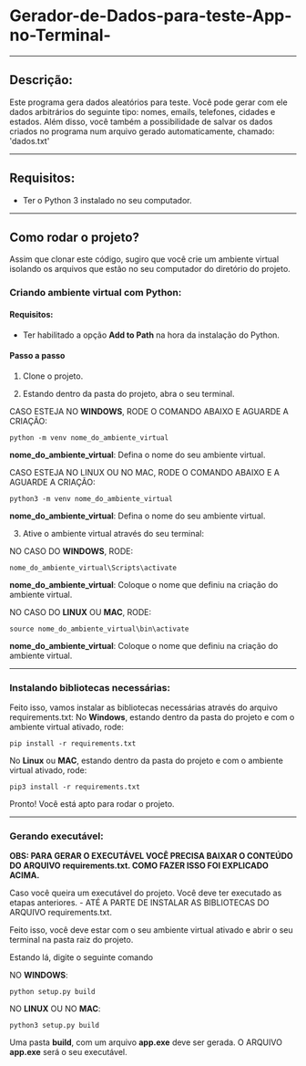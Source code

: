 # Gerador-de-Dados-para-teste-App-no-Terminal-

***

## Descrição:

Este programa gera dados aleatórios para teste. Você pode gerar com ele dados arbitrários do seguinte tipo: nomes, emails, telefones, cidades e estados. Além disso, você também a possibilidade de salvar os dados criados no programa num arquivo gerado automaticamente, chamado: 'dados.txt'

***

## Requisitos:

* Ter o Python 3 instalado no seu computador. 

***


## Como rodar o projeto?

Assim que clonar este código, sugiro que você crie um ambiente virtual isolando os arquivos que estão no seu computador do diretório do projeto.

### Criando ambiente virtual com Python:

#### Requisitos:

* Ter habilitado a opção **Add to Path** na hora da instalação do Python.

#### Passo a passo

1. Clone o projeto.

2. Estando dentro da pasta do projeto, abra o seu terminal.

CASO ESTEJA NO **WINDOWS**, RODE O COMANDO ABAIXO E AGUARDE A CRIAÇÃO:

```
python -m venv nome_do_ambiente_virtual
```

**nome_do_ambiente_virtual**: Defina o nome do seu ambiente virtual.

CASO ESTEJA NO LINUX OU NO MAC, RODE O COMANDO ABAIXO E A AGUARDE A CRIAÇÃO:

```
python3 -m venv nome_do_ambiente_virtual
```
**nome_do_ambiente_virtual**: Defina o nome do seu ambiente virtual.

3. Ative o ambiente virtual através do seu terminal:

NO CASO DO **WINDOWS**, RODE:
```
nome_do_ambiente_virtual\Scripts\activate
```
**nome_do_ambiente_virtual**: Coloque o nome que definiu na criação do ambiente virtual.

NO CASO DO **LINUX** OU **MAC**, RODE:

```
source nome_do_ambiente_virtual\bin\activate
```
**nome_do_ambiente_virtual**: Coloque o nome que definiu na criação do ambiente virtual.

***

### Instalando bibliotecas necessárias:


Feito isso, vamos instalar as bibliotecas necessárias através do arquivo requirements.txt:
No **Windows**, estando dentro da pasta do projeto e com o ambiente virtual ativado, rode:

```
pip install -r requirements.txt
```
No **Linux** ou **MAC**, estando dentro da pasta do projeto e com o ambiente virtual ativado, rode:

```
pip3 install -r requirements.txt
```
Pronto! Você está apto para rodar o projeto.

***

### Gerando executável:

**OBS: PARA GERAR O EXECUTÁVEL VOCÊ PRECISA BAIXAR O CONTEÚDO DO ARQUIVO requirements.txt. COMO FAZER ISSO FOI EXPLICADO ACIMA.**

Caso você queira um executável do projeto. Você deve ter executado as etapas anteriores. - ATÉ A PARTE DE INSTALAR AS BIBLIOTECAS DO ARQUIVO requirements.txt.

Feito isso, você deve estar com o seu ambiente virtual ativado e abrir o seu terminal na pasta raiz do projeto.

Estando lá, digite o seguinte comando

NO **WINDOWS**:
```
python setup.py build
```

NO **LINUX** OU NO **MAC**:
```
python3 setup.py build
```

Uma pasta **build**, com um arquivo **app.exe** deve ser gerada.
O ARQUIVO **app.exe** será o seu executável.